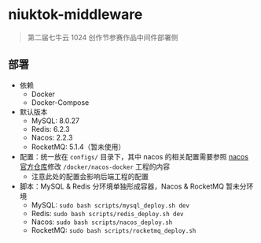 # niuktok-middleware
> 第二届七牛云 1024 创作节参赛作品中间件部署侧

## 部署

- 依赖
    - Docker
    - Docker-Compose
- 默认版本
    - MySQL: 8.0.27
    - Redis: 6.2.3
    - Nacos: 2.2.3
    - RocketMQ: 5.1.4（暂未使用）
- 配置：统一放在 `configs/` 目录下，其中 nacos 的相关配置需要参照 [nacos 官方仓库](https://github.com/nacos-group/nacos-docker)修改 `/docker/nacos-docker` 工程的内容
    - 注意此处的配置会影响后端工程的配置
- 脚本：MySQL & Redis 分环境单独形成容器，Nacos & RocketMQ 暂未分环境
    - MySQL: `sudo bash scripts/mysql_deploy.sh dev`
    - Redis: `sudo bash scripts/redis_deploy.sh dev`
    - Nacos: `sudo bash scripts/nacos_deploy.sh`
    - RocketMQ: `sudo bash scripts/rocketmq_deploy.sh`